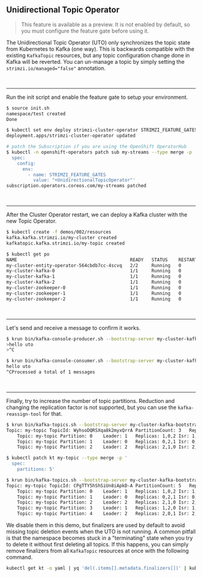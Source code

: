## Unidirectional Topic Operator

> This feature is available as a preview.
> It is not enabled by default, so you must configure the feature gate before using it.

The Unidirectional Topic Operator (UTO) only synchronizes the topic state from Kubernetes to Kafka (one way).
This is backwards compatible with the existing `KafkaTopic` resources, but any topic configuration change done in Kafka will be reverted.
You can un-manage a topic by simply setting the `strimzi.io/managed="false"` annotation.

<br>

---
Run the init script and enable the feature gate to setup your environment.

```sh
$ source init.sh
namespace/test created
Done

$ kubectl set env deploy strimzi-cluster-operator STRIMZI_FEATURE_GATES="+UnidirectionalTopicOperator"
deployment.apps/strimzi-cluster-operator updated

# patch the Subscription if you are using the OpenShift OperatorHub
$ kubectl -n openshift-operators patch sub my-streams --type merge -p '
  spec:
    config:
      env:
        - name: STRIMZI_FEATURE_GATES
          value: "+UnidirectionalTopicOperator"'
subscription.operators.coreos.com/my-streams patched
```

<br>

---
After the Cluster Operator restart, we can deploy a Kafka cluster with the new Topic Operator.

```sh
$ kubectl create -f demos/002/resources
kafka.kafka.strimzi.io/my-cluster created
kafkatopic.kafka.strimzi.io/my-topic created

$ kubectl get po
NAME                                          READY   STATUS    RESTARTS   AGE
my-cluster-entity-operator-564cbdb7cc-4scvq   2/2     Running   0          35s
my-cluster-kafka-0                            1/1     Running   0          64s
my-cluster-kafka-1                            1/1     Running   0          64s
my-cluster-kafka-2                            1/1     Running   0          64s
my-cluster-zookeeper-0                        1/1     Running   0          100s
my-cluster-zookeeper-1                        1/1     Running   0          100s
my-cluster-zookeeper-2                        1/1     Running   0          100s
```

<br>

---
Let's send and receive a message to confirm it works.

```sh
$ krun bin/kafka-console-producer.sh --bootstrap-server my-cluster-kafka-bootstrap:9092 --topic my-topic
>hello uto
>^C

$ krun bin/kafka-console-consumer.sh --bootstrap-server my-cluster-kafka-bootstrap:9092 --topic my-topic --from-beginning
hello uto
^CProcessed a total of 1 messages
```

<br>

---
Finally, try to increase the number of topic partitions.
Reduction and changing the replication factor is not supported, but you can use the `kafka-reassign-tool` for that.

```sh
$ krun bin/kafka-topics.sh --bootstrap-server my-cluster-kafka-bootstrap:9092 --topic my-topic --describe
Topic: my-topic	TopicId: WyhsoDQRSXqa8k2myxQrrA	PartitionCount: 3	ReplicationFactor: 3	Configs: min.insync.replicas=2,message.format.version=3.0-IV1
	Topic: my-topic	Partition: 0	Leader: 1	Replicas: 1,0,2	Isr: 1,0,2
	Topic: my-topic	Partition: 1	Leader: 0	Replicas: 0,2,1	Isr: 0,2,1
	Topic: my-topic	Partition: 2	Leader: 2	Replicas: 2,1,0	Isr: 2,1,0

$ kubectl patch kt my-topic --type merge -p '
  spec:
    partitions: 5'

$ krun bin/kafka-topics.sh --bootstrap-server my-cluster-kafka-bootstrap:9092 --topic my-topic --describe
Topic: my-topic	TopicId: CPgTTY5hShSiUn8iApkD-A	PartitionCount: 5	ReplicationFactor: 3	Configs: min.insync.replicas=2,message.format.version=3.0-IV1
	Topic: my-topic	Partition: 0	Leader: 1	Replicas: 1,0,2	Isr: 1,0,2
	Topic: my-topic	Partition: 1	Leader: 0	Replicas: 0,2,1	Isr: 0,2,1
	Topic: my-topic	Partition: 2	Leader: 2	Replicas: 2,1,0	Isr: 2,1,0
	Topic: my-topic	Partition: 3	Leader: 1	Replicas: 1,2,0	Isr: 1,2,0
	Topic: my-topic	Partition: 4	Leader: 2	Replicas: 2,0,1	Isr: 2,0,1
```

We disable them in this demo, but finalizers are used by default to avoid missing topic deletion events when the UTO is not running.
A common pitfall is that the namespace becomes stuck in a "terminating" state when you try to delete it without first deleting all topics.
If this happens, you can simply remove finalizers from all `KafkaTopic` resources at once with the following command.

```sh
kubectl get kt -o yaml | yq 'del(.items[].metadata.finalizers[])' | kubectl apply -f -
```
